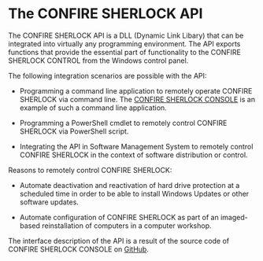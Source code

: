 # The CONFIRE SHERLOCK API

The CONFIRE SHERLOCK API is a DLL (Dynamic Link Libary) that can be integrated into virtually any programming environment. The API exports functions that provide the essential part of functionality to the CONFIRE SHERLOCK CONTROL from the Windows control panel.

The following integration scenarios are possible with the API:

* Programming a command line application to remotely operate CONFIRE SHERLOCK via command line. The [CONFIRE SHERLOCK CONSOLE] is an example of such a command line application.

* Programming a PowerShell cmdlet to remotely control CONFIRE SHERLOCK via PowerShell script.

* Integrating the API in Software Management System to remotely control CONFIRE SHERLOCK in the context of software distribution or control.

Reasons to remotely control CONFIRE SHERLOCK:

* Automate deactivation and reactivation of hard drive protection at a scheduled time in order to be able to install Windows Updates or other software updates.

* Automate configuration of CONFIRE SHERLOCK as part of an imaged-based reinstallation of computers in a computer workshop.

The interface description of the API is a result of the source code of CONFIRE SHERLOCK CONSOLE on [GitHub].

[CONFIRE SHERLOCK CONSOLE]: console.md
[GitHub]: https://github.com/stuebersystems/sherlock.console